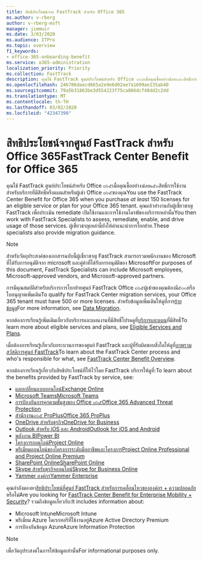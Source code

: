 ```yaml
---
title: สิทธิประโยชน์จาก FastTrack สำหรับ Office 365
ms.author: v-rberg
author: v-rberg-msft
manager: jimmuir
ms.date: 3/03/2020
ms.audience: ITPro
ms.topic: overview
f1_keywords:
- office-365-onboarding-benefit
ms.service: o365-administration
localization_priority: Priority
ms.collection: FastTrack
description: คุณใช้ FastTrack ศูนย์ประโยชน์สำหรับ Office ๓๖๕เมื่อคุณซื้ออย่างน้อย๑๕๐สิทธิ์การใช้งานสำหรับบริการที่มีสิทธิ์หรือแผนสำหรับผู้เช่า Office ๓๖๕ของคุณ คุณแล้วทำงานกับผู้เชี่ยวชาญ FastTrack เพื่อประเมิน remediate เปิดใช้งานและการใช้งานไดรฟ์ของบริการเหล่านั้น ผู้เชี่ยวชาญเหล่านี้ยังให้คำแนะนำการโยกย้าย.
ms.openlocfilehash: 246786daecd665a2e9e6d02ae7a1699ae135ab40
ms.sourcegitcommit: 79a5b31863be3d554223f75ca866dcf40dd2c2dd
ms.translationtype: MT
ms.contentlocale: th-TH
ms.lasthandoff: 03/02/2020
ms.locfileid: "42347390"
---
```

# <a name="fasttrack-center-benefit-for-office-365"></a><span data-ttu-id="91dba-105">สิทธิประโยชน์จากศูนย์ FastTrack สำหรับ Office 365</span><span class="sxs-lookup"><span data-stu-id="91dba-105">FastTrack Center Benefit for Office 365</span></span>

<span data-ttu-id="91dba-106">คุณใช้ FastTrack ศูนย์ประโยชน์สำหรับ Office ๓๖๕เมื่อคุณซื้ออย่าง*น้อย*๑๕๐สิทธิ์การใช้งานสำหรับบริการที่มีสิทธิ์หรือแผนสำหรับผู้เช่า Office ๓๖๕ของคุณ</span><span class="sxs-lookup"><span data-stu-id="91dba-106">You use the FastTrack Center Benefit for Office 365 when you purchase  *at least*  150 licenses for an eligible service or plan for your Office 365 tenant.</span></span> <span data-ttu-id="91dba-107">คุณแล้วทำงานกับผู้เชี่ยวชาญ FastTrack เพื่อประเมิน remediate เปิดใช้งานและการใช้งานไดรฟ์ของบริการเหล่านั้น</span><span class="sxs-lookup"><span data-stu-id="91dba-107">You then work with FastTrack Specialists to assess, remediate, enable, and drive usage of those services.</span></span> <span data-ttu-id="91dba-108">ผู้เชี่ยวชาญเหล่านี้ยังให้คำแนะนำการโยกย้าย.</span><span class="sxs-lookup"><span data-stu-id="91dba-108">These specialists also provide migration guidance.</span></span> 
  
> [!NOTE]
> <span data-ttu-id="91dba-109">สำหรับวัตถุประสงค์ของเอกสารฉบับนี้ผู้เชี่ยวชาญ FastTrack สามารถรวมพนักงานของ Microsoft ที่ได้รับการอนุมัติจาก microsoft และคู่ค้าที่ได้รับการอนุมัติของ Microsoft</span><span class="sxs-lookup"><span data-stu-id="91dba-109">For purposes of this document, FastTrack Specialists can include Microsoft employees, Microsoft-approved vendors, and Microsoft-approved partners.</span></span> 
  
<span data-ttu-id="91dba-110">การมีคุณสมบัติสำหรับบริการการโยกย้ายศูนย์ FastTrack Office ๓๖๕ผู้เช่าของคุณต้องมี๕๐๐หรือใบอนุญาตเพิ่มเติม</span><span class="sxs-lookup"><span data-stu-id="91dba-110">To qualify for FastTrack Center migration services, your Office 365 tenant must have 500 or more licenses.</span></span> <span data-ttu-id="91dba-111">สำหรับข้อมูลเพิ่มเติมให้ดูที่การ[ย้ายข้อมูล](O365-data-migration.md)</span><span class="sxs-lookup"><span data-stu-id="91dba-111">For more information, see [Data Migration](O365-data-migration.md).</span></span>
  
<span data-ttu-id="91dba-112">หากต้องการเรียนรู้เพิ่มเติมเกี่ยวกับบริการและแผนงานที่มีสิทธิ์โปรดดูที่[บริการและแผน](M365-eligible-services-and-plans.md)ที่มีสิทธิ์</span><span class="sxs-lookup"><span data-stu-id="91dba-112">To learn more about eligible services and plans, see [Eligible Services and Plans](M365-eligible-services-and-plans.md).</span></span>
  
<span data-ttu-id="91dba-113">เมื่อต้องการเรียนรู้เกี่ยวกับกระบวนการของศูนย์ FastTrack และผู้ที่รับผิดชอบสิ่งใดให้ดูที่[ภาพรวมสวัสดิการศูนย์ FastTrack](O365-fasttrack-benefit-overview.md)</span><span class="sxs-lookup"><span data-stu-id="91dba-113">To learn about the FastTrack Center process and who's responsible for what, see [FastTrack Center Benefit Overview](O365-fasttrack-benefit-overview.md).</span></span>

<span data-ttu-id="91dba-114">หากต้องการเรียนรู้เกี่ยวกับสิทธิประโยชน์ที่ให้ไว้โดย FastTrack บริการให้ดูที่:</span><span class="sxs-lookup"><span data-stu-id="91dba-114">To learn about the benefits provided by FastTrack by service, see:</span></span>

- [<span data-ttu-id="91dba-115">แลกเปลี่ยนแบบออนไลน์</span><span class="sxs-lookup"><span data-stu-id="91dba-115">Exchange Online</span></span>](O365-fasttrack-responsibilities.md#exchange-online)
- [<span data-ttu-id="91dba-116">Microsoft Teams</span><span class="sxs-lookup"><span data-stu-id="91dba-116">Microsoft Teams</span></span>](O365-fasttrack-responsibilities.md#microsoft-teams)
- [<span data-ttu-id="91dba-117">การป้องกันการคุกคามขั้นสูงของ Office ๓๖๕</span><span class="sxs-lookup"><span data-stu-id="91dba-117">Office 365 Advanced Threat Protection</span></span>](O365-fasttrack-responsibilities.md#office-365-advanced-threat-protection)
- [<span data-ttu-id="91dba-118">สำนักงาน๓๖๕ ProPlus</span><span class="sxs-lookup"><span data-stu-id="91dba-118">Office 365 ProPlus</span></span>](O365-fasttrack-responsibilities.md#office-365-proplus)
- [<span data-ttu-id="91dba-119">OneDrive สำหรับธุรกิจ</span><span class="sxs-lookup"><span data-stu-id="91dba-119">OneDrive for Business</span></span>](O365-fasttrack-responsibilities.md#onedrive-for-business)
- [<span data-ttu-id="91dba-120">Outlook สำหรับ iOS และ Android</span><span class="sxs-lookup"><span data-stu-id="91dba-120">Outlook for iOS and Android</span></span>](O365-fasttrack-responsibilities.md#outlook-for-ios-and-android)
- [<span data-ttu-id="91dba-121">พลังงาน BI</span><span class="sxs-lookup"><span data-stu-id="91dba-121">Power BI</span></span>](O365-fasttrack-responsibilities.md#power-bi)
- [<span data-ttu-id="91dba-122">โครงการออนไลน์</span><span class="sxs-lookup"><span data-stu-id="91dba-122">Project Online</span></span>](O365-fasttrack-responsibilities.md#project-online)
- [<span data-ttu-id="91dba-123">พรีเมี่ยมออนไลน์ของโครงการระดับมืออาชีพและโครงการ</span><span class="sxs-lookup"><span data-stu-id="91dba-123">Project Online Professional and Project Online Premium</span></span>](O365-fasttrack-responsibilities.md#project-online-professional-and-project-online-premium)
- [<span data-ttu-id="91dba-124">SharePoint Online</span><span class="sxs-lookup"><span data-stu-id="91dba-124">SharePoint Online</span></span>](O365-fasttrack-responsibilities.md#sharepoint-online)
- [<span data-ttu-id="91dba-125">Skype สำหรับธุรกิจออนไลน์</span><span class="sxs-lookup"><span data-stu-id="91dba-125">Skype for Business Online</span></span>](O365-fasttrack-responsibilities.md#skype-for-business-online)
- [<span data-ttu-id="91dba-126">Yammer องค์กร</span><span class="sxs-lookup"><span data-stu-id="91dba-126">Yammer Enterprise</span></span>](O365-fasttrack-responsibilities.md#yammer-enterprise)
  
<span data-ttu-id="91dba-127">คุณกำลังมองหา[สิทธิประโยชน์ที่ศูนย์ FastTrack สำหรับการเคลื่อนไหวขององค์กร + ความปลอดภัย](EMS-fasttrack-benefit-for-EMS.md)หรือไม่</span><span class="sxs-lookup"><span data-stu-id="91dba-127">Are you looking for [FastTrack Center Benefit for Enterprise Mobility + Security](EMS-fasttrack-benefit-for-EMS.md)?</span></span> <span data-ttu-id="91dba-128">รวมถึงข้อมูลเกี่ยวกับ:</span><span class="sxs-lookup"><span data-stu-id="91dba-128">It includes information about:</span></span>
  
- <span data-ttu-id="91dba-129">Microsoft Intune</span><span class="sxs-lookup"><span data-stu-id="91dba-129">Microsoft Intune</span></span>    
- <span data-ttu-id="91dba-130">พรีเมี่ยม Azure ไดเรกทอรีที่ใช้งานอยู่</span><span class="sxs-lookup"><span data-stu-id="91dba-130">Azure Active Directory Premium</span></span> 
- <span data-ttu-id="91dba-131">การป้องกันข้อมูล Azure</span><span class="sxs-lookup"><span data-stu-id="91dba-131">Azure Information Protection</span></span>
    
> [!NOTE]
> <span data-ttu-id="91dba-132">เพื่อวัตถุประสงค์ในการให้ข้อมูลเท่านั้น</span><span class="sxs-lookup"><span data-stu-id="91dba-132">For informational purposes only.</span></span> 
